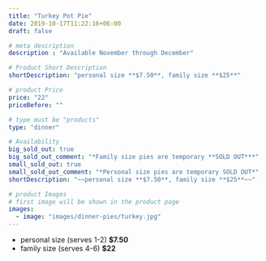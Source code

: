 ```yaml
---
title: "Turkey Pot Pie"
date: 2019-10-17T11:22:16+06:00
draft: false

# meta description
description : "Available November through December"

# Product Short Description
shortDescription: "personal size **$7.50**, family size **$25**"

# product Price
price: "22"
priceBefore: ""

# type must be "products"
type: "dinner"

# Availability
big_sold_out: true
big_sold_out_comment: "*Family size pies are temporary **SOLD OUT***"
small_sold_out: true
small_sold_out_comment: "*Personal size pies are temporary SOLD OUT*"
shortDescription: "~~personal size **$7.50**, family size **$25**~~"

# product Images
# first image will be shown in the product page
images:
  - image: "images/dinner-pies/turkey.jpg"
---
```


- personal size (serves 1-2) **$7.50**
- family size (serves 4-6) **$22**